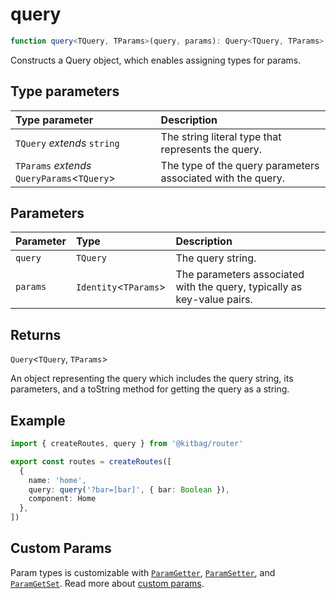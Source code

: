 # query

```ts
function query<TQuery, TParams>(query, params): Query<TQuery, TParams>
```

Constructs a Query object, which enables assigning types for params.

## Type parameters

| Type parameter | Description |
| :------ | :------ |
| `TQuery` *extends* `string` | The string literal type that represents the query. |
| `TParams` *extends* `QueryParams`\<`TQuery`\> | The type of the query parameters associated with the query. |

## Parameters

| Parameter | Type | Description |
| :------ | :------ | :------ |
| `query` | `TQuery` | The query string. |
| `params` | `Identity`\<`TParams`\> | The parameters associated with the query, typically as key-value pairs. |

## Returns

`Query`\<`TQuery`, `TParams`\>

An object representing the query which includes the query string, its parameters,
         and a toString method for getting the query as a string.

## Example

```ts
import { createRoutes, query } from '@kitbag/router'

export const routes = createRoutes([
  {
    name: 'home',
    query: query('?bar=[bar]', { bar: Boolean }),
    component: Home
  },
])
```

## Custom Params

Param types is customizable with [`ParamGetter`](/api/types/ParamGetter), [`ParamSetter`](/api/types/ParamSetter), and [`ParamGetSet`](/api/types/ParamGetSet). Read more about [custom params](/core-concepts/route-params#custom-param).
